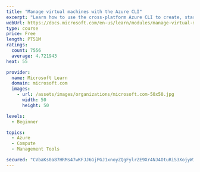 ```yaml
---
title: "Manage virtual machines with the Azure CLI"
excerpt: "Learn how to use the cross-platform Azure CLI to create, start, stop, and perform other management tasks related to virtual machines in Azure."
webUrl: https://docs.microsoft.com/en-us/learn/modules/manage-virtual-machines-with-azure-cli/
type: course
price: Free
length: PT51M
ratings:
  count: 7556
  average: 4.721943
heat: 55

provider:
  name: Microsoft Learn
  domain: microsoft.com
  images:
    - url: /assets/images/organizations/microsoft.com-50x50.jpg
      width: 50
      height: 50

levels:
  - Beginner

topics:
  - Azure
  - Compute
  - Management Tools

secured: "CVbaKs0a87HRMs47wKFJJ6GjPGJ1xnoyZQgFylrZE9Xr4NJ4OtuRiS3XojyW1cQN2cC1gSPnPznFyCaF31Fy3Sonw1E/FLkHLYV4HzTUvZTLm+Gfk8Tcj/jHXT6TmsS6brJILmvGV9HiGNKRDgBU56i8QByyNVWSnh71b8fXikoU5BWICIsfu97DlnKqxpj9LKtk4AHq5D2dIkhhV48pyUloyt8UiSQpYXFDByCpwQuRSc5l/IouGuPYf47j9STCviRROD3JfQC+XzJfl9DyWPHIbnV2lT05Th2maTXeVKOar7UPRYzjKKWVBk2iPcg7VsBO+zCcDBmKx4m4DU6c81H3C8HQ9LR01oa0o+8ARdvIt44z3p/aYBuGX+r+VD3+DIkdDBYVYAmdEhkzNQCECxg52WmER/I94wttUtlzQu4=;YVNmGrZZfBm71BSfSJSZDA=="
---
```


